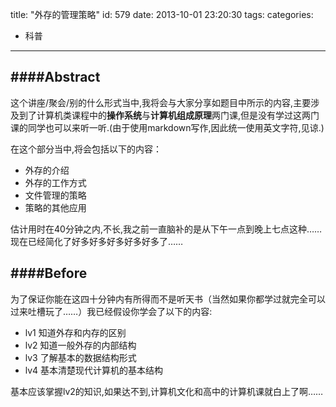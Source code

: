 title: "外存的管理策略"
id: 579
date: 2013-10-01 23:20:30
tags: 
categories: 
- 科普
---

####Abstract
---
这个讲座/聚会/别的什么形式当中,我将会与大家分享如题目中所示的内容,主要涉及到了计算机类课程中的**操作系统**与**计算机组成原理**两门课,但是没有学过这两门课的同学也可以来听一听.(由于使用markdown写作,因此统一使用英文字符,见谅.)

在这个部分当中,将会包括以下的内容：

+ 外存的介绍
+ 外存的工作方式
+ 文件管理的策略
+ 策略的其他应用

估计用时在40分钟之内,不长,我之前一直脑补的是从下午一点到晚上七点这种……
现在已经简化了好多好多好多好多好多了……

####Before
---
为了保证你能在这四十分钟内有所得而不是听天书（当然如果你都学过就完全可以过来吐槽玩了……）我已经假设你学会了以下的内容:

+ lv1 知道外存和内存的区别
+ lv2 知道一般外存的内部结构
+ lv3 了解基本的数据结构形式
+ lv4 基本清楚现代计算机的基本结构

基本应该掌握lv2的知识,如果达不到,计算机文化和高中的计算机课就白上了啊……